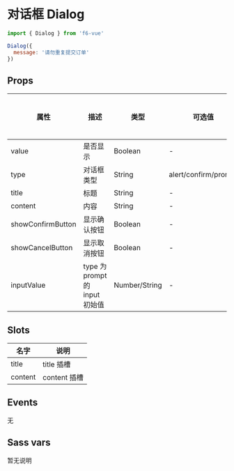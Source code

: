# 对话框 Dialog

```js
import { Dialog } from 'f6-vue'

Dialog({
  message: '请勿重复提交订单'
})
```

## Props

| 属性 | 描述 | 类型 | 可选值 | 默认值 | 版本说明 |
| - | - | - | - | - | - |
| value | 是否显示 | Boolean | - | - | - |
| type | 对话框类型 | String | alert/confirm/prompt | alert | - |
| title | 标题 | String | - | - | - |
| content | 内容 | String | - | - | - |
| showConfirmButton | 显示确认按钮 | Boolean | - | - |
| showCancelButton | 显示取消按钮 | Boolean | - | - |
| inputValue | type 为 prompt 的 input 初始值 | Number/String | - | - |

## Slots

| 名字 | 说明 |
| - | - |
| title | title 插槽 |
| content | content 插槽 |

## Events

无

## Sass vars

暂无说明